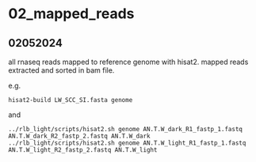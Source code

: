 # 02_mapped_reads

## 02052024

all rnaseq reads mapped to reference genome with hisat2. mapped reads extracted and sorted in bam file.

e.g. 
```
hisat2-build LW_SCC_SI.fasta genome
```
and 
```
../rlb_light/scripts/hisat2.sh genome AN.T.W_dark_R1_fastp_1.fastq AN.T.W_dark_R2_fastp_2.fastq AN.T.W_dark
../rlb_light/scripts/hisat2.sh genome AN.T.W_light_R1_fastp_1.fastq AN.T.W_light_R2_fastp_2.fastq AN.T.W_light
```
